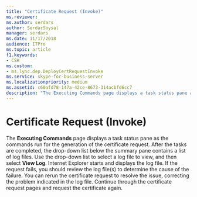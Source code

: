 ```yaml
---
title: "Certificate Request (Invoke)"
ms.reviewer: 
ms.author: serdars
author: SerdarSoysal
manager: serdars
ms.date: 11/17/2018
audience: ITPro
ms.topic: article
f1.keywords:
- CSH
ms.custom:
- ms.lync.dep.DeployCertRequestInvoke
ms.service: skype-for-business-server
ms.localizationpriority: medium
ms.assetid: c60afd78-147a-42ce-8673-314acbfd6cc7
description: "The Executing Commands page displays a task status pane as the commands run for the generation of the certificate request. After the tasks are completed, the drop-down list below the summary pane contains a list of log files. Use the drop-down list to select a log file to view, and then select View Log. Internet Explorer starts and displays the log file. If the request fails, you should review the log file(s) to determine the cause of the failure. You can rerun the certificate request to resolve the issue, correcting the problem indicated in the log file. Continue through the certificate request pages and request the certificate again."
---
```


# Certificate Request (Invoke)
 
The **Executing Commands** page displays a task status pane as the commands run for the generation of the certificate request. After the tasks are completed, the drop-down list below the summary pane contains a list of log files. Use the drop-down list to select a log file to view, and then select **View Log**. Internet Explorer starts and displays the log file. If the request fails, you should review the log file(s) to determine the cause of the failure. You can rerun the certificate request to resolve the issue, correcting the problem indicated in the log file. Continue through the certificate request pages and request the certificate again.
  

